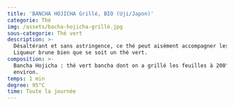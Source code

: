```yaml
---
title: 'BANCHA HOJICHA Grillé, BIO (Uji/Japon)'
categorie: Thé
img: /assets/bacha-hojicha-grillé.jpg
sous-categorie: Thé vert
description: >-
  Désaltérant et sans astringence, ce thé peut aisément accompagner les repas.
  Liqueur brune bien que se soit un thé vert.
composition: >-
  Bancha Hojicha : thé vert bancha dont on a grillé les feuilles à 200°C
  environ.
temps: 1 min
degree: 95°C
time: Toute la journée
---
```


